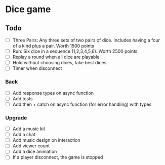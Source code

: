 # Dice game

## Todo

- [ ] Three Pairs: Any three sets of two pairs of dice. Includes having a four of a kind plus a pair. Worth 1500 points
- [ ] Run: Six dice in a sequence (1,2,3,4,5,6). Worth 2500 points
- [ ] Replay a round when all dice are playable
- [ ] Hold without choosing dices, take best dices
- [ ] Timer when disconnect

### Back

- [ ] Add response types on async function
- [ ] Add tests
- [ ] Add then + catch on async function (for error handling) with types

### Upgrade

- [ ] Add a music kit
- [ ] Add a chat
- [ ] Add music design on interaction
- [ ] Add viewer count
- [ ] Add a dice animation
- [ ] If a player disconnect, the game is stopped

